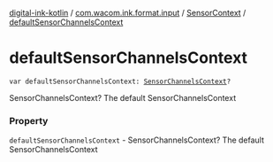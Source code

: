 [digital-ink-kotlin](../../index.md) / [com.wacom.ink.format.input](../index.md) / [SensorContext](index.md) / [defaultSensorChannelsContext](./default-sensor-channels-context.md)

# defaultSensorChannelsContext

`var defaultSensorChannelsContext: `[`SensorChannelsContext`](../-sensor-channels-context/index.md)`?`

SensorChannelsContext? The default SensorChannelsContext

### Property

`defaultSensorChannelsContext` - SensorChannelsContext? The default SensorChannelsContext